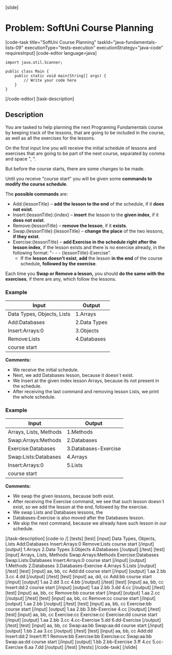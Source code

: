 [slide]
# Problem: SoftUni Course Planning
[code-task title="SoftUni Course Planning" taskId="java-fundamentals-lists-09" executionType="tests-execution" executionStrategy="java-code" requiresInput]
[code-editor language=java]
```
import java.util.Scanner;

public class Main {
    public static void main(String[] args) {
        // Write your code here
    }
}
```
[/code-editor]
[task-description]
## Description
You are tasked to help planning the next Programing Fundamentals course by keeping track of the lessons, that are going to be included in the course, as well as all the exercises for the lessons.

On the first input line you will receive the initial schedule of lessons and exercises that are going to be part of the next course, separated by comma and space ", ". 

But before the course starts, there are some changes to be made. 

Until you receive "course start" you will be given some **commands to modify the course schedule**. 

The **possible commands** are: 
- Add:\{lessonTitle\} – **add the lesson to the end** of the schedule, if it **does not exist**.
- Insert:\{lessonTitle\}:\{index\} – **insert** the lesson to the **given index**, if it **does not exist**.
- Remove:\{lessonTitle\} – **remove the lesson**, if it **exists**.
- Swap:\{lessonTitle\}:\{lessonTitle\} – **change the place** of the two lessons, **if they exist**.
- Exercise:\{lessonTitle\} – **add Exercise in the schedule right after the lesson index**, if the lesson exists and there is no exercise already, in the following format: "- - - \{lessonTitle\}-Exercise". 
    - If the **lesson doesn't exist**, **add** the lesson **in the end** of the course schedule, **followed by the exercise**.

Each time you **Swap or Remove a lesson,** you should **do the same with the exercises**, if there are any, which follow the lessons.

### Example
| **Input** | **Output** |
| --- | --- |
| Data Types, Objects, Lists | 1.Arrays |
| Add:Databases | 2.Data Types |
| Insert:Arrays:0 | 3.Objects |
| Remove:Lists | 4.Databases |
| course start | |

**Comments:**
- We receive the initial schedule. 
- Next, we add Databases lesson, because it doesn`t exist. 
- We Insert at the given index lesson Arrays, because its not present in the schedule. 
- After receiving the last command and removing lesson Lists, we print the whole schedule.

### Example
| **Input** | **Output** |
| --- | --- |
| Arrays, Lists, Methods | 1.Methods |
| Swap:Arrays:Methods | 2.Databases |
| Exercise:Databases | 3.Databases-Exercise |
| Swap:Lists:Databases | 4.Arrays |
| Insert:Arrays:0 | 5.Lists |
| course start | |

**Comments:**
- We swap the given lessons, because both exist.
- After receiving the Exercise command, we see that such lesson doesn`t exist, so we add the lesson at the end, followed by the exercise.
- We swap Lists and Databases lessons, the
- Databases-Exercise is also moved after the Databases lesson.
- We skip the next command, because we already have such lesson in our schedule.

[/task-description]
[code-io /]
[tests]
[test]
[input]
Data Types, Objects, Lists
Add:Databases
Insert:Arrays:0
Remove:Lists
course start
[/input]
[output]
1.Arrays
2.Data Types
3.Objects
4.Databases
[/output]
[/test]
[test]
[input]
Arrays, Lists, Methods
Swap:Arrays:Methods
Exercise:Databases
Swap:Lists:Databases
Insert:Arrays:0
course start
[/input]
[output]
1.Methods
2.Databases
3.Databases-Exercise
4.Arrays
5.Lists
[/output]
[/test]
[test]
[input]
aa, bb, cc
Add:dd
course start
[/input]
[output]
1.aa
2.bb
3.cc
4.dd
[/output]
[/test]
[test]
[input]
aa, dd, cc
Add:bb
course start
[/input]
[output]
1.aa
2.dd
3.cc
4.bb
[/output]
[/test]
[test]
[input]
aa, bb, cc
Insert:dd:2
course start
[/input]
[output]
1.aa
2.bb
3.dd
4.cc
[/output]
[/test]
[test]
[input]
aa, bb, cc
Remove:bb
course start
[/input]
[output]
1.aa
2.cc
[/output]
[/test]
[test]
[input]
aa, bb, cc
Remove:cc
course start
[/input]
[output]
1.aa
2.bb
[/output]
[/test]
[test]
[input]
aa, bb, cc
Exercise:bb
course start
[/input]
[output]
1.aa
2.bb
3.bb-Exercise
4.cc
[/output]
[/test]
[test]
[input]
aa, bb, cc
Exercise:cc
Exercise:cc
Exercise:dd
course start
[/input]
[output]
1.aa
2.bb
3.cc
4.cc-Exercise
5.dd
6.dd-Exercise
[/output]
[/test]
[test]
[input]
aa, bb, cc
Swap:aa:bb
Swap:aa:dd
course start
[/input]
[output]
1.bb
2.aa
3.cc
[/output]
[/test]
[test]
[input]
aa, bb, cc
Add:dd
Insert:dd:2
Insert:ff:1
Remove:bb
Exercise:bb
Exercise:cc
Swap:aa:bb
Swap:aa:dd
course start
[/input]
[output]
1.bb
2.bb-Exercise
3.ff
4.cc
5.cc-Exercise
6.aa
7.dd
[/output]
[/test]
[/tests]
[/code-task]
[/slide]